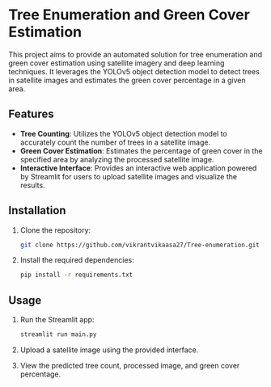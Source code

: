 # Tree Enumeration and Green Cover Estimation

This project aims to provide an automated solution for tree enumeration and green cover estimation using satellite imagery and deep learning techniques. It leverages the YOLOv5 object detection model to detect trees in satellite images and estimates the green cover percentage in a given area.

## Features

- **Tree Counting**: Utilizes the YOLOv5 object detection model to accurately count the number of trees in a satellite image.
- **Green Cover Estimation**: Estimates the percentage of green cover in the specified area by analyzing the processed satellite image.
- **Interactive Interface**: Provides an interactive web application powered by Streamlit for users to upload satellite images and visualize the results.

## Installation

1. Clone the repository:

    ```bash
    git clone https://github.com/vikrantvikaasa27/Tree-enumeration.git
    ```

2. Install the required dependencies:

    ```bash
    pip install -r requirements.txt
    ```

## Usage

1. Run the Streamlit app:

    ```bash
    streamlit run main.py
    ```

2. Upload a satellite image using the provided interface.
3. View the predicted tree count, processed image, and green cover percentage.
